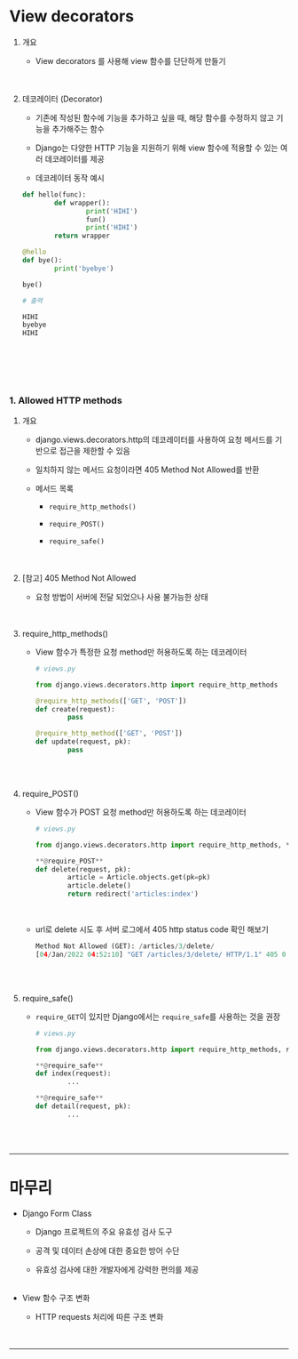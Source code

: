 # **View decorators**

1. 개요
    - View decorators 를 사용해 view 함수를 단단하게 만들기
<br><br><br>

2. 데코레이터 (Decorator)
    - 기존에 작성된 함수에 기능을 추가하고 싶을 때, 해당 함수를 수정하지 않고 기능을 추가해주는 함수<br>

    - Django는 다양한 HTTP 기능을 지원하기 위해 view 함수에 적용할 수 있는 여러 데코레이터를 제공
    - 데코레이터 동작 예시
    
    ```python
    def hello(func):
    		def wrapper():
    				print('HIHI')
    				fun()
    				print('HIHI')
    		return wrapper
    
    @hello
    def bye():
    		print('byebye')
    
    bye()
    ```
    
    ```python
    # 출력
    
    HIHI
    byebye
    HIHI
    ```
<br><br>
---    

### **1. Allowed HTTP methods**

1. 개요
    - django.views.decorators.http의 데코레이터를 사용하여 요청 메서드를 기반으로 접근을 제한할 수 있음<br>

    - 일치하지 않는 메서드 요청이라면 405 Method Not Allowed를 반환
    - 메서드 목록
        - `require_http_methods()`<br>

        - `require_POST()`
        - `require_safe()`
<br><br><br>

2. \[참고] 405 Method Not Allowed
    - 요청 방법이 서버에 전달 되었으나 사용 불가능한 상태
<br><br><br>

3. require_http_methods()
    - View 함수가 특정한 요청 method만 허용하도록 하는 데코레이터
        
        ```python
        # views.py
        
        from django.views.decorators.http import require_http_methods
        
        @require_http_methods(['GET', 'POST'])
        def create(request):
        		pass
        
        @require_http_method(['GET', 'POST'])
        def update(request, pk):
        		pass
        ```
<br><br>

4. require_POST()
    - View 함수가 POST 요청 method만 허용하도록 하는 데코레이터
        
        ```python
        # views.py
        
        from django.views.decorators.http import require_http_methods, **require_POST**
        
        **@require_POST**
        def delete(request, pk):
        		article = Article.objects.get(pk=pk)
        		article.delete()
        		return redirect('articles:index')
        ```
       <br> 
    - url로 delete 시도 후 서버 로그에서 405 http status code 확인 해보기
        
        ```python
        Method Not Allowed (GET): /articles/3/delete/
        [04/Jan/2022 04:52:10] "GET /articles/3/delete/ HTTP/1.1" 405 0
        ```
<br><br>

5. require_safe()
    - `require_GET`이 있지만 Django에서는 `require_safe`를 사용하는 것을 권장
        
        ```python
        # views.py
        
        from django.views.decorators.http import require_http_methods, require_POST, **require_safe**
        
        **@require_safe**
        def index(request):
        		...
        
        **@require_safe**
        def detail(request, pk):
        		...
        ```
        
<br><br>

---

# **마무리**

- Django Form Class<br>

    - Django 프로젝트의 주요 유효성 검사 도구<br>

    - 공격 및 데이터 손상에 대한 중요한 방어 수단
    - 유효성 검사에 대한 개발자에게 강력한 편의를 제공
    <br><br>
- View 함수 구조 변화
    - HTTP requests 처리에 따른 구조 변화
<br><br><br>
---
